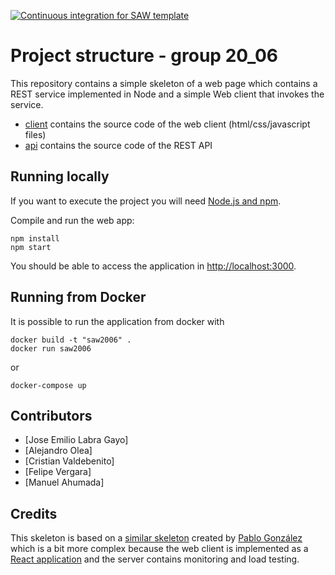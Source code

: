 [![Continuous integration for SAW template](https://github.com/sawmti/saw20_06/actions/workflows/ci.yml/badge.svg)](https://github.com/sawmti/saw20_06/actions/workflows/ci.yml)

# Project structure - group 20_06

This repository contains a simple skeleton of a web page which contains a REST service implemented in Node and a simple Web client that invokes the service. 

- [client](https://github.com/sawmti/saw20_06/tree/main/client) contains the source code of the web client (html/css/javascript files)
- [api](https://github.com/sawmti/saw20_06/tree/main/api) contains the source code of the REST API
## Running locally

If you want to execute the project you will need 
[Node.js and npm](https://www.npmjs.com/get-npm). 

Compile and run the web app:

```
npm install
npm start
```

You should be able to access the application in [http://localhost:3000](http://localhost:3000).

## Running from Docker

It is possible to run the application from docker with

```
docker build -t "saw2006" .
docker run saw2006
```

or 

```
docker-compose up
```

## Contributors

- [Jose Emilio Labra Gayo]
- [Alejandro Olea]
- [Cristian Valdebenito]
- [Felipe Vergara]
- [Manuel Ahumada]

## Credits

This skeleton is based on a [similar skeleton](https://github.com/Arquisoft/radarin_0) created by [Pablo González](https://github.com/pglez82) which is a bit more complex because the web client is implemented as a [React application](https://reactjs.org/) and the server contains monitoring and load testing.
